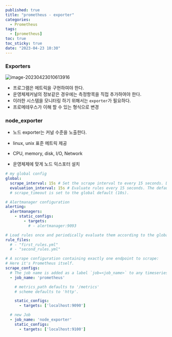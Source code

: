 ```yaml
---
published: true
title: "prometheus - exporter"
categories:
  - Prometheus 
tags:
  - [prometheus]
toc: true
toc_sticky: true
date: "2023-04-23 10:30"
---
```


### Exporters

![image-20230423010613916](/home/overthinker1127/Project/kyh0703.github.io/assets/images/posts/2023-04-23-post-prometheus-exporter/image-20230423010613916.png)

* 프로그램은 메트릭을 구현하여야 한다.
* 운영체제커널의 정보같은 경우에는 측정항목을 직접 추가하여야 한다.
* 이러한 시스템을 모니터링 하기 위해서는 `exporter`가 필요하다.
* 프로메테우스가 이해 할 수 있는 형식으로 변경

### node_exporter

* 노드 exporter는 커널 수준을 노출한다.
* linux, unix 표준 메트릭 제공
* CPU, memory, disk, I/O, Network

* 운영체제에 맞게 노드 익스포터 설치

```yaml
# my global config
global:
  scrape_interval: 15s # Set the scrape interval to every 15 seconds. Default is every 1 minute.
  evaluation_interval: 15s # Evaluate rules every 15 seconds. The default is every 1 minute.
  # scrape_timeout is set to the global default (10s).

# Alertmanager configuration
alerting:
  alertmanagers:
    - static_configs:
        - targets:
          # - alertmanager:9093

# Load rules once and periodically evaluate them according to the global 'evaluation_interval'.
rule_files:
  # - "first_rules.yml"
  # - "second_rules.yml"

# A scrape configuration containing exactly one endpoint to scrape:
# Here it's Prometheus itself.
scrape_configs:
  # The job name is added as a label `job=<job_name>` to any timeseries scraped from this config.
  - job_name: 'prometheus'

    # metrics_path defaults to '/metrics'
    # scheme defaults to 'http'.

    static_configs:
      - targets: ['localhost:9090']

  # new Job
  - job_name: 'node_exporter'
    static_configs:
      - targets: ['localhost:9100']
```

